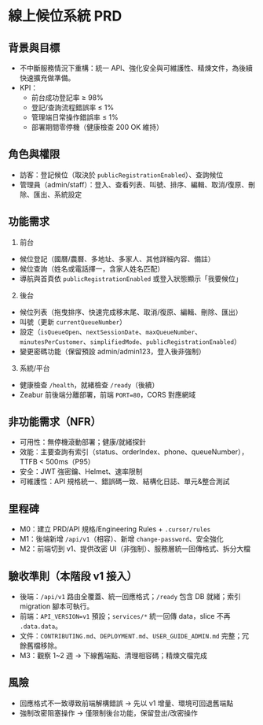 # 線上候位系統 PRD

## 背景與目標
- 不中斷服務情況下重構：統一 API、強化安全與可維護性、精煉文件，為後續快速擴充做準備。
- KPI：
  - 前台成功登記率 ≥ 98%
  - 登記/查詢流程錯誤率 ≤ 1%
  - 管理端日常操作錯誤率 ≤ 1%
  - 部署期間零停機（健康檢查 200 OK 維持）

## 角色與權限
- 訪客：登記候位（取決於 `publicRegistrationEnabled`）、查詢候位
- 管理員（admin/staff）：登入、查看列表、叫號、排序、編輯、取消/復原、刪除、匯出、系統設定

## 功能需求
1) 前台
- 候位登記（國曆/農曆、多地址、多家人、其他詳細內容、備註）
- 候位查詢（姓名或電話擇一，含家人姓名匹配）
- 導航與首頁依 `publicRegistrationEnabled` 或登入狀態顯示「我要候位」

2) 後台
- 候位列表（拖曳排序、快速完成移末尾、取消/復原、編輯、刪除、匯出）
- 叫號（更新 `currentQueueNumber`）
- 設定（`isQueueOpen`、`nextSessionDate`、`maxQueueNumber`、`minutesPerCustomer`、`simplifiedMode`、`publicRegistrationEnabled`）
- 變更密碼功能（保留預設 admin/admin123，登入後非強制）

3) 系統/平台
- 健康檢查 `/health`，就緒檢查 `/ready`（後續）
- Zeabur 前後端分離部署，前端 `PORT=80`，CORS 對應網域

## 非功能需求（NFR）
- 可用性：無停機滾動部署；健康/就緒探針
- 效能：主要查詢有索引（status、orderIndex、phone、queueNumber），TTFB < 500ms（P95）
- 安全：JWT 強密鑰、Helmet、速率限制
- 可維護性：API 規格統一、錯誤碼一致、結構化日誌、單元&整合測試

## 里程碑
- M0：建立 PRD/API 規格/Engineering Rules + `.cursor/rules`
- M1：後端新增 `/api/v1`（相容）、新增 `change-password`、安全強化
- M2：前端切到 v1、提供改密 UI（非強制）、服務層統一回傳格式、拆分大檔

## 驗收準則（本階段 v1 接入）
- 後端：`/api/v1` 路由全覆蓋、統一回應格式；`/ready` 包含 DB 就緒；索引 migration 腳本可執行。
- 前端：`API_VERSION=v1` 預設；`services/*` 統一回傳 data，slice 不再 `.data.data`。
- 文件：`CONTRIBUTING.md`、`DEPLOYMENT.md`、`USER_GUIDE_ADMIN.md` 完整；冗餘舊檔移除。
- M3：觀察 1~2 週 → 下線舊端點、清理相容碼；精煉文檔完成

## 風險
- 回應格式不一致導致前端解構錯誤 → 先以 v1 增量、環境可回退舊端點
- 強制改密阻塞操作 → 僅限制後台功能，保留登出/改密操作


